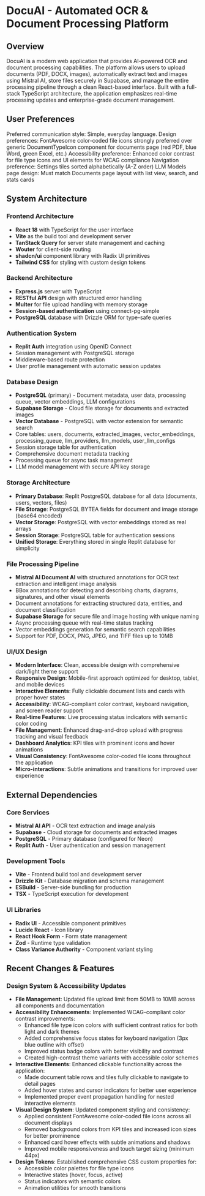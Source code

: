 # DocuAI - Automated OCR & Document Processing Platform

## Overview

DocuAI is a modern web application that provides AI-powered OCR and document processing capabilities. The platform allows users to upload documents (PDF, DOCX, images), automatically extract text and images using Mistral AI, store files securely in Supabase, and manage the entire processing pipeline through a clean React-based interface. Built with a full-stack TypeScript architecture, the application emphasizes real-time processing updates and enterprise-grade document management.

## User Preferences

Preferred communication style: Simple, everyday language.
Design preferences: FontAwesome color-coded file icons strongly preferred over generic DocumentTypeIcon component for documents page (red PDF, blue Word, green Excel, etc.)
Accessibility preference: Enhanced color contrast for file type icons and UI elements for WCAG compliance
Navigation preference: Settings tiles sorted alphabetically (A-Z order)
LLM Models page design: Must match Documents page layout with list view, search, and stats cards

## System Architecture

### Frontend Architecture
- **React 18** with TypeScript for the user interface
- **Vite** as the build tool and development server
- **TanStack Query** for server state management and caching
- **Wouter** for client-side routing
- **shadcn/ui** component library with Radix UI primitives
- **Tailwind CSS** for styling with custom design tokens

### Backend Architecture
- **Express.js** server with TypeScript
- **RESTful API** design with structured error handling
- **Multer** for file upload handling with memory storage
- **Session-based authentication** using connect-pg-simple
- **PostgreSQL** database with Drizzle ORM for type-safe queries

### Authentication System
- **Replit Auth** integration using OpenID Connect
- Session management with PostgreSQL storage
- Middleware-based route protection
- User profile management with automatic session updates

### Database Design
- **PostgreSQL** (primary) - Document metadata, user data, processing queue, vector embeddings, LLM configurations
- **Supabase Storage** - Cloud file storage for documents and extracted images
- **Vector Database** - PostgreSQL with vector extension for semantic search
- Core tables: users, documents, extracted_images, vector_embeddings, processing_queue, llm_providers, llm_models, user_llm_configs
- Session storage table for authentication
- Comprehensive document metadata tracking
- Processing queue for async task management
- LLM model management with secure API key storage

### Storage Architecture
- **Primary Database**: Replit PostgreSQL database for all data (documents, users, vectors, files)
- **File Storage**: PostgreSQL BYTEA fields for document and image storage (base64 encoded)
- **Vector Storage**: PostgreSQL with vector embeddings stored as real arrays
- **Session Storage**: PostgreSQL table for authentication sessions
- **Unified Storage**: Everything stored in single Replit database for simplicity

### File Processing Pipeline
- **Mistral AI Document AI** with structured annotations for OCR text extraction and intelligent image analysis
- BBox annotations for detecting and describing charts, diagrams, signatures, and other visual elements
- Document annotations for extracting structured data, entities, and document classification
- **Supabase Storage** for secure file and image hosting with unique naming
- Async processing queue with real-time status tracking
- Vector embeddings generation for semantic search capabilities
- Support for PDF, DOCX, PNG, JPEG, and TIFF files up to 10MB

### UI/UX Design
- **Modern Interface**: Clean, accessible design with comprehensive dark/light theme support
- **Responsive Design**: Mobile-first approach optimized for desktop, tablet, and mobile devices
- **Interactive Elements**: Fully clickable document lists and cards with proper hover states
- **Accessibility**: WCAG-compliant color contrast, keyboard navigation, and screen reader support
- **Real-time Features**: Live processing status indicators with semantic color coding
- **File Management**: Enhanced drag-and-drop upload with progress tracking and visual feedback
- **Dashboard Analytics**: KPI tiles with prominent icons and hover animations
- **Visual Consistency**: FontAwesome color-coded file icons throughout the application
- **Micro-interactions**: Subtle animations and transitions for improved user experience

## External Dependencies

### Core Services
- **Mistral AI API** - OCR text extraction and image analysis
- **Supabase** - Cloud storage for documents and extracted images
- **PostgreSQL** - Primary database (configured for Neon)
- **Replit Auth** - User authentication and session management

### Development Tools
- **Vite** - Frontend build tool and development server
- **Drizzle Kit** - Database migration and schema management
- **ESBuild** - Server-side bundling for production
- **TSX** - TypeScript execution for development

### UI Libraries
- **Radix UI** - Accessible component primitives
- **Lucide React** - Icon library
- **React Hook Form** - Form state management
- **Zod** - Runtime type validation
- **Class Variance Authority** - Component variant styling

## Recent Changes & Features

### Design System & Accessibility Updates
- **File Management**: Updated file upload limit from 50MB to 10MB across all components and documentation
- **Accessibility Enhancements**: Implemented WCAG-compliant color contrast improvements:
  - Enhanced file type icon colors with sufficient contrast ratios for both light and dark themes
  - Added comprehensive focus states for keyboard navigation (3px blue outline with offset)
  - Improved status badge colors with better visibility and contrast
  - Created high-contrast theme variants with accessible color schemes
- **Interactive Elements**: Enhanced clickable functionality across the application:
  - Made document table rows and tiles fully clickable to navigate to detail pages
  - Added hover states and cursor indicators for better user experience
  - Implemented proper event propagation handling for nested interactive elements
- **Visual Design System**: Updated component styling and consistency:
  - Applied consistent FontAwesome color-coded file icons across all document displays
  - Removed background colors from KPI tiles and increased icon sizes for better prominence
  - Enhanced card hover effects with subtle animations and shadows
  - Improved mobile responsiveness and touch target sizing (minimum 44px)
- **Design Tokens**: Established comprehensive CSS custom properties for:
  - Accessible color palettes for file type icons
  - Interactive states (hover, focus, active)
  - Status indicators with semantic colors
  - Animation utilities for smooth transitions
